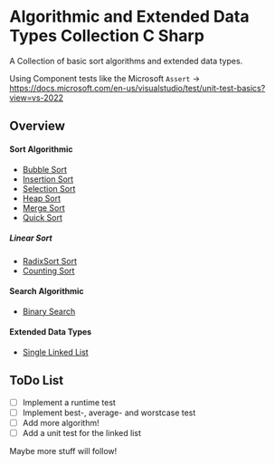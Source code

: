 # Algorithmic and Extended Data Types Collection C Sharp
A Collection of basic sort algorithms and extended data types.

Using Component tests like the Microsoft `Assert` -> https://docs.microsoft.com/en-us/visualstudio/test/unit-test-basics?view=vs-2022

## Overview

#### Sort Algorithmic
- [Bubble Sort](https://github.com/raahed/Algorithmic-and-Extended-Data-Types-Collection-C-Sharp/blob/master/Algorithmic%20Collection/BubbleSort.cs)
- [Insertion Sort](https://github.com/raahed/Algorithmic-and-Extended-Data-Types-Collection-C-Sharp/blob/master/Algorithmic%20Collection/InsertionSort.cs)
- [Selection Sort](https://github.com/raahed/Algorithmic-and-Extended-Data-Types-Collection-C-Sharp/blob/master/Algorithmic%20Collection/SelectionSort.cs)
- [Heap Sort](https://github.com/raahed/Algorithmic-and-Extended-Data-Types-Collection-C-Sharp/blob/master/Algorithmic%20Collection/HeapSort.cs)
- [Merge Sort](https://github.com/raahed/Algorithmic-and-Extended-Data-Types-Collection-C-Sharp/blob/master/Algorithmic%20Collection/MergeSort.cs)
- [Quick Sort](https://github.com/raahed/Algorithmic-and-Extended-Data-Types-Collection-C-Sharp/blob/master/Algorithmic%20Collection/QuickSort.cs)

##### Linear Sort
- [RadixSort Sort](https://github.com/raahed/Algorithmic-and-Extended-Data-Types-Collection-C-Sharp/blob/master/Algorithmic%20Collection/RadixSort.cs)
- [Counting Sort](https://github.com/raahed/Algorithmic-and-Extended-Data-Types-Collection-C-Sharp/blob/master/Algorithmic%20Collection/CountingSort.cs)

#### Search Algorithmic
- [Binary Search](https://github.com/raahed/Algorithmic-and-Extended-Data-Types-Collection-C-Sharp/blob/master/Algorithmic%20Collection/BinarySearch.cs)

#### Extended Data Types
- [Single Linked List](https://github.com/raahed/Algorithmic-and-Extended-Data-Types-Collection-C-Sharp/blob/master/Extended%20Data%20Types/SingleLinkedList.cs)

## ToDo List
- [ ] Implement a runtime test
- [ ] Implement best-, average- and worstcase test
- [ ] Add more algorithm!
- [ ] Add a unit test for the linked list

Maybe more stuff will follow!
